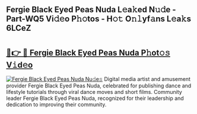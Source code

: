 ## Fergie Black Eyed Peas Nuda L𝚎a𝚔ed N𝚞𝚍e - Part-WQ5 Vi𝚍𝚎o P𝚑𝚘tos - H𝚘𝚝 O𝚗𝚕yf𝚊ns L𝚎a𝚔s 6LCeZ

# <h2><a href="http://kfenqk.oniu.top/?m=Fergie+Black+Eyed+Peas+Nuda">🔗👉 🔴 Fergie Black Eyed Peas Nuda P𝚑ot𝚘𝚜 V𝚒d𝚎o</a></h2>

[![Fergie Black Eyed Peas Nuda Nu𝚍e𝚜](https://i.imgur.com/0qMVB7G.gif)](http://kfenqk.oniu.top/?m=Fergie+Black+Eyed+Peas+Nuda)
Digital media artist and amusement provider Fergie Black Eyed Peas Nuda, celebrated for publishing dance and lifestyle tutorials through viral dance moves and short films. Community leader Fergie Black Eyed Peas Nuda, recognized for their leadership and dedication to improving their community.  
